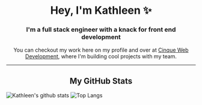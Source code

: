 <h1 align="center"> Hey, I'm Kathleen ✨</h1>
<h3 align="center">I'm a full stack engineer with a knack for front end development</h3>
<p align="center">You can checkout my work here on my profile and over at <a href="https://github.com/Cinque-Web-Development">Cinque Web Development</a>, where I'm building cool projects with my team.</p>

<hr />
<h2 align="center"> My GitHub Stats </h2>

![Kathleen's github stats](https://github-readme-stats.vercel.app/api?username=kstick9210&hide=stars,issues&count_private=true&show_icons=true&bg_color=10388F&title_color=DBA423&text_color=FFF&icon_color=DBA423)
![Top Langs](https://github-readme-stats.vercel.app/api/top-langs/?username=kstick9210&langs_count=3&layout=compact&bg_color=10388F&text_color=FFF&title_color=DBA423)
